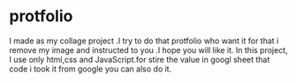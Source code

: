 # protfolio
I made as my collage project .I try to do that protfolio who want it for that i remove my image and instructed to you .I hope you will like it.
In this project, I use only html,css and JavaScript.for stire the value in googl sheet that code i took it from google you can also do it.
